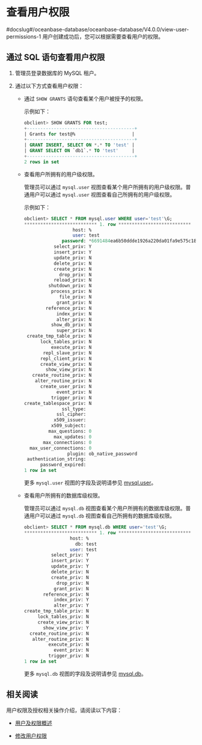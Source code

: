 # 查看用户权限
#docslug#/oceanbase-database/oceanbase-database/V4.0.0/view-user-permissions-1
用户创建成功后，您可以根据需要查看用户的权限。

## 通过 SQL 语句查看用户权限

1. 管理员登录数据库的 MySQL 租户。

2. 通过以下方式查看用户权限：

   * 通过 `SHOW GRANTS` 语句查看某个用户被授予的权限。

     示例如下：

     ```sql
     obclient> SHOW GRANTS FOR test;
     +----------------------------------------+
     | Grants for test@%                     |
     +----------------------------------------+
     | GRANT INSERT, SELECT ON *.* TO 'test' |
     | GRANT SELECT ON `db1`.* TO 'test'     |
     +----------------------------------------+
     2 rows in set
     ```

   * 查看用户所拥有的用户级权限。

     管理员可以通过 `mysql.user` 视图查看某个用户所拥有的用户级权限。普通用户可以通过 `mysql.user` 视图查看自己所拥有的用户级权限。

     示例如下：

     ```sql
     obclient> SELECT * FROM mysql.user WHERE user='test'\G;
     *************************** 1. row ***************************
                       host: %
                       user: test
                   password: *6691484ea6b50ddde1926a220da01fa9e575c18a
                select_priv: Y
                insert_priv: Y
                update_priv: N
                delete_priv: N
                create_priv: N
                  drop_priv: N
                reload_priv: N
              shutdown_priv: N
               process_priv: N
                  file_priv: N
                 grant_priv: N
             reference_priv: N
                 index_priv: N
                 alter_priv: N
               show_db_priv: N
                 super_priv: N
      create_tmp_table_priv: N
           lock_tables_priv: N
               execute_priv: N
            repl_slave_priv: N
           repl_client_priv: N
           create_view_priv: N
             show_view_priv: N
        create_routine_priv: N
         alter_routine_priv: N
           create_user_priv: N
                 event_priv: N
               trigger_priv: N
     create_tablespace_priv: N
                   ssl_type: 
                 ssl_cipher: 
                x509_issuer: 
               x509_subject: 
              max_questions: 0
                max_updates: 0
            max_connections: 0
       max_user_connections: 0
                     plugin: ob_native_password
      authentication_string: 
           password_expired: 
     1 row in set
     ```

     更多 `mysql.user` 视图的字段及说明请参见 [mysql.user](../../../../../7.reference/14.system-reference/4.system-view-for-mysql/2.dictionary-view-5/40.mysql-user-2.md)。

   * 查看用户所拥有的数据库级权限。

     管理员可以通过 `mysql.db` 视图查看某个用户所拥有的数据库级权限。普通用户可以通过 `mysql.db` 视图查看自己所拥有的数据库级权限。

     ```sql
     obclient> SELECT * FROM mysql.db WHERE user='test'\G;
     *************************** 1. row ***************************
                      host: %
                        db: test
                      user: test
               select_priv: Y
               insert_priv: Y
               update_priv: Y
               delete_priv: N
               create_priv: N
                 drop_priv: N
                grant_priv: N
            reference_priv: N
                index_priv: Y
                alter_priv: Y
     create_tmp_table_priv: N
          lock_tables_priv: N
          create_view_priv: N
            show_view_priv: Y
       create_routine_priv: N
        alter_routine_priv: N
              execute_priv: N
                event_priv: N
              trigger_priv: N
     1 row in set
     ```

     更多 `mysql.db` 视图的字段及说明请参见 [mysql.db](../../../../../7.reference/14.system-reference/4.system-view-for-mysql/2.dictionary-view-5/30.mysql-db-2.md)。


## 相关阅读

用户权限及授权相关操作介绍，请阅读以下内容：

* [用户及权限概述](../1.users-and-permissions/1.users-and-their-permissions-1.md)

* [修改用户权限](../3.mysql-3/5.modify-user-permissions-2.md)
